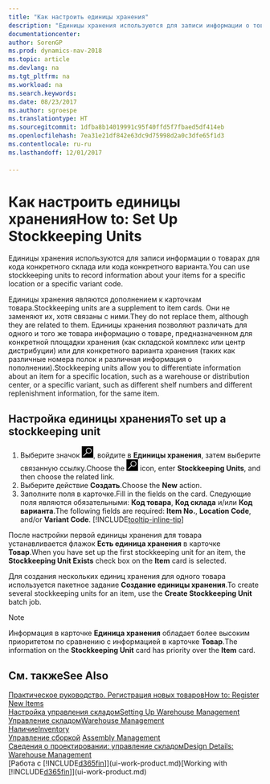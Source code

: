 ```yaml
---
title: "Как настроить единицы хранения"
description: "Единицы хранения используются для записи информации о товарах для кода конкретного склада или кода конкретного варианта."
documentationcenter: 
author: SorenGP
ms.prod: dynamics-nav-2018
ms.topic: article
ms.devlang: na
ms.tgt_pltfrm: na
ms.workload: na
ms.search.keywords: 
ms.date: 08/23/2017
ms.author: sgroespe
ms.translationtype: HT
ms.sourcegitcommit: 1dfba8b14019991c95f40ffd5f7fbaed5df414eb
ms.openlocfilehash: 7ea31e21df842e63dc9d75998d2a0c3dfe65f1d3
ms.contentlocale: ru-ru
ms.lasthandoff: 12/01/2017

---
```

# <a name="how-to-set-up-stockkeeping-units"></a><span data-ttu-id="f9697-103">Как настроить единицы хранения</span><span class="sxs-lookup"><span data-stu-id="f9697-103">How to: Set Up Stockkeeping Units</span></span>
<span data-ttu-id="f9697-104">Единицы хранения используются для записи информации о товарах для кода конкретного склада или кода конкретного варианта.</span><span class="sxs-lookup"><span data-stu-id="f9697-104">You can use stockkeeping units to record information about your items for a specific location or a specific variant code.</span></span>  

 <span data-ttu-id="f9697-105">Единицы хранения являются дополнением к карточкам товара.</span><span class="sxs-lookup"><span data-stu-id="f9697-105">Stockkeeping units are a supplement to item cards.</span></span> <span data-ttu-id="f9697-106">Они не заменяют их, хотя связаны с ними.</span><span class="sxs-lookup"><span data-stu-id="f9697-106">They do not replace them, although they are related to them.</span></span> <span data-ttu-id="f9697-107">Единицы хранения позволяют различать для одного и того же товара информацию о товаре, предназначенном для конкретной площадки хранения (как складской комплекс или центр дистрибуции) или для конкретного варианта хранения (таких как различные номера полок и различная информация о пополнении).</span><span class="sxs-lookup"><span data-stu-id="f9697-107">Stockkeeping units allow you to differentiate information about an item for a specific location, such as a warehouse or distribution center, or a specific variant, such as different shelf numbers and different replenishment information, for the same item.</span></span>  

## <a name="to-set-up-a-stockkeeping-unit"></a><span data-ttu-id="f9697-108">Настройка единицы хранения</span><span class="sxs-lookup"><span data-stu-id="f9697-108">To set up a stockkeeping unit</span></span>  

1.  <span data-ttu-id="f9697-109">Выберите значок ![Поиск страницы или отчета](media/ui-search/search_small.png "Значок поиска страницы или отчета"), войдите в **Единицы хранения**, затем выберите связанную ссылку.</span><span class="sxs-lookup"><span data-stu-id="f9697-109">Choose the ![Search for Page or Report](media/ui-search/search_small.png "Search for Page or Report icon") icon, enter **Stockkeeping Units**, and then choose the related link.</span></span>  
2.  <span data-ttu-id="f9697-110">Выберите действие **Создать**.</span><span class="sxs-lookup"><span data-stu-id="f9697-110">Choose the **New** action.</span></span>  
3.  <span data-ttu-id="f9697-111">Заполните поля в карточке.</span><span class="sxs-lookup"><span data-stu-id="f9697-111">Fill in the fields on the card.</span></span> <span data-ttu-id="f9697-112">Следующие поля являются обязательными: **Код товара**, **Код склада** и/или **Код варианта**.</span><span class="sxs-lookup"><span data-stu-id="f9697-112">The following fields are required: **Item No.**, **Location Code**, and/or **Variant Code**.</span></span> [!INCLUDE[tooltip-inline-tip](includes/tooltip-inline-tip_md.md)]  

<span data-ttu-id="f9697-113">После настройки первой единицы хранения для товара устанавливается флажок **Есть единица хранения** в карточке **Товар**.</span><span class="sxs-lookup"><span data-stu-id="f9697-113">When you have set up the first stockkeeping unit for an item, the **Stockkeeping Unit Exists** check box on the **Item** card is selected.</span></span>  

<span data-ttu-id="f9697-114">Для создания нескольких единиц хранения для одного товара используется пакетное задание **Создание единицы хранения**.</span><span class="sxs-lookup"><span data-stu-id="f9697-114">To create several stockkeeping units for an item, use the **Create Stockkeeping Unit** batch job.</span></span>  

> [!NOTE]  
>  <span data-ttu-id="f9697-115">Информация в карточке **Единица хранения** обладает более высоким приоритетом по сравнению с информацией в карточке **Товар**.</span><span class="sxs-lookup"><span data-stu-id="f9697-115">The information on the **Stockkeeping Unit** card has priority over the **Item** card.</span></span>  

## <a name="see-also"></a><span data-ttu-id="f9697-116">См. также</span><span class="sxs-lookup"><span data-stu-id="f9697-116">See Also</span></span>  
[<span data-ttu-id="f9697-117">Практическое руководство. Регистрация новых товаров</span><span class="sxs-lookup"><span data-stu-id="f9697-117">How to: Register New Items</span></span>](inventory-how-register-new-items.md)  
[<span data-ttu-id="f9697-118">Настройка управления складом</span><span class="sxs-lookup"><span data-stu-id="f9697-118">Setting Up Warehouse Management</span></span>](warehouse-setup-warehouse.md)  
[<span data-ttu-id="f9697-119">Управление складом</span><span class="sxs-lookup"><span data-stu-id="f9697-119">Warehouse Management</span></span>](warehouse-manage-warehouse.md)  
[<span data-ttu-id="f9697-120">Наличие</span><span class="sxs-lookup"><span data-stu-id="f9697-120">Inventory</span></span>](inventory-manage-inventory.md)  
<span data-ttu-id="f9697-121">[Управление сборкой](assembly-assemble-items.md)  </span><span class="sxs-lookup"><span data-stu-id="f9697-121">[Assembly Management](assembly-assemble-items.md)  </span></span>  
[<span data-ttu-id="f9697-122">Сведения о проектировании: управление складом</span><span class="sxs-lookup"><span data-stu-id="f9697-122">Design Details: Warehouse Management</span></span>](design-details-warehouse-management.md)  
<span data-ttu-id="f9697-123">[Работа с [!INCLUDE[d365fin](includes/d365fin_md.md)]](ui-work-product.md)</span><span class="sxs-lookup"><span data-stu-id="f9697-123">[Working with [!INCLUDE[d365fin](includes/d365fin_md.md)]](ui-work-product.md)</span></span>  


